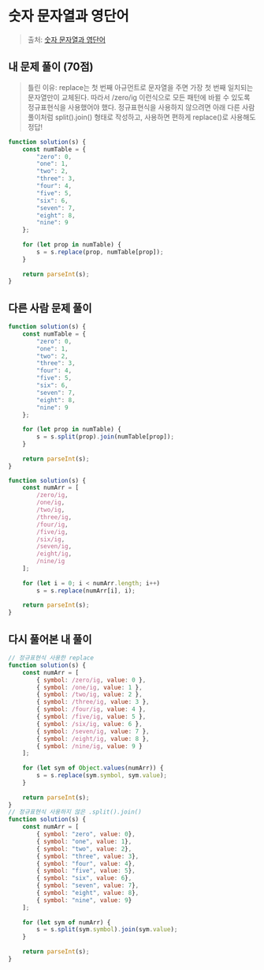 # 숫자 문자열과 영단어
>출처: [숫자 문자열과 영단어](https://school.programmers.co.kr/learn/courses/30/lessons/81301?language=javascript)

## 내 문제 풀이 (70점)
> 틀린 이유: replace는 첫 번째 아규먼트로 문자열을 주면 가장 첫 번째 일치되는 문자열만이 교체된다.
> 따라서 /zero/ig 이런식으로 모든 패턴에 바뀔 수 있도록 정규표현식을 사용했어야 했다.
> 정규표현식을 사용하지 않으려면 아래 다른 사람 풀이처럼 split().join() 형태로 작성하고, 사용하면 편하게 replace()로 사용해도 정답!

```javascript
function solution(s) {
    const numTable = {
        "zero": 0,
        "one": 1,
        "two": 2,
        "three": 3,
        "four": 4,
        "five": 5,
        "six": 6,
        "seven": 7,
        "eight": 8,
        "nine": 9
    };
    
    for (let prop in numTable) {
        s = s.replace(prop, numTable[prop]);
    }
    
    return parseInt(s);
}
```

## 다른 사람 문제 풀이
```javascript
function solution(s) {
    const numTable = {
        "zero": 0,
        "one": 1,
        "two": 2,
        "three": 3,
        "four": 4,
        "five": 5,
        "six": 6,
        "seven": 7,
        "eight": 8,
        "nine": 9
    };
    
    for (let prop in numTable) {
        s = s.split(prop).join(numTable[prop]);
    }
    
    return parseInt(s);
}
```
```javascript
function solution(s) {
    const numArr = [
        /zero/ig,
        /one/ig,
        /two/ig,
        /three/ig,
        /four/ig,
        /five/ig,
        /six/ig,
        /seven/ig,
        /eight/ig,
        /nine/ig
    ];
    
    for (let i = 0; i < numArr.length; i++)
        s = s.replace(numArr[i], i);
    
    return parseInt(s);
}
```

## 다시 풀어본 내 풀이
```javascript
// 정규표현식 사용한 replace
function solution(s) {
    const numArr = [
        { symbol: /zero/ig, value: 0 },
        { symbol: /one/ig, value: 1 },
        { symbol: /two/ig, value: 2 },
        { symbol: /three/ig, value: 3 },
        { symbol: /four/ig, value: 4 },
        { symbol: /five/ig, value: 5 },
        { symbol: /six/ig, value: 6 },
        { symbol: /seven/ig, value: 7 },
        { symbol: /eight/ig, value: 8 },
        { symbol: /nine/ig, value: 9 }
    ];
    
    for (let sym of Object.values(numArr)) {
        s = s.replace(sym.symbol, sym.value);
    }
    
    return parseInt(s);
}
// 정규표현식 사용하지 않은 .split().join()
function solution(s) {
    const numArr = [
        { symbol: "zero", value: 0},
        { symbol: "one", value: 1},
        { symbol: "two", value: 2},
        { symbol: "three", value: 3},
        { symbol: "four", value: 4},
        { symbol: "five", value: 5},
        { symbol: "six", value: 6},
        { symbol: "seven", value: 7},
        { symbol: "eight", value: 8},
        { symbol: "nine", value: 9}
    ];
    
    for (let sym of numArr) {
        s = s.split(sym.symbol).join(sym.value);
    }
    
    return parseInt(s);
}
```